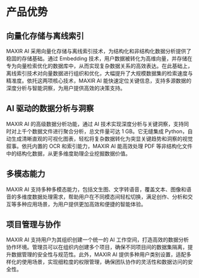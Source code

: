 # 产品优势

## 向量化存储与离线索引
MAXIR AI 采用向量化存储与离线索引技术，为结构化和非结构化数据分析提供了稳固的存储基础。通过 Embedding 技术，用户数据被转化为高维向量，并存储在专为向量检索优化的数据库中，从而实现复杂数据关系的高效表达。在此基础上，离线索引技术对向量数据进行组织和优化，大幅提升了大规模数据集的检索速度与精准度。依托这两项核心技术，MAXIR AI 能快速定位关键信息，支持多源数据的深度分析与智能洞察，为用户提供高效的决策支持。

## AI 驱动的数据分析与洞察
MAXIR AI 的高级数据分析功能，通过 AI 技术实现深度分析与关键洞察，支持同时对上千个数据文件进行聚合分析，总文件量可达 1 GB。它无缝集成 Python，自动生成清晰直观的可视化图表，轻松将复杂数据转化为突显关键趋势和洞察的视觉叙事。依托内置的 OCR 和索引能力，MAXIR AI 能高效处理 PDF 等非结构化文件中的结构化数据，从更多维度助理企业挖掘数据价值。


## 多模态能力
MAXIR AI 支持多种多模态能力，包括文生图、文字转语音，覆盖文本、图像和语音的多维度数据处理需求，帮助用户在不同模态间轻松切换，满足创作、分析和交互等多种应用场景，为用户提供更加高效和便捷的智能体验。


## 项目管理与协作
MAXIR AI 支持用户为其组织创建一个统一的 AI 工作空间，打造高效的数据分析协作环境。管理员可以在组织内创建多个项目，确保不同项目间的数据集隔离，提升数据管理的安全性与规范性。此外，MAXIR AI 提供多种用户类别设置，适配多样化的使用场景，实现细粒度的权限管理，确保团队协作的灵活性和数据访问的安全性。
